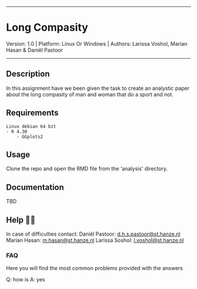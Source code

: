 ______________

# Long Compasity

Version: 1.0 | Platform: Linux Or Windows | Authors: Larissa Voshol, Marian Hasan & Daniël Pastoor
________________

## Description

In this assignment have we been given the task to create an analystic paper about the long compasity of man and woman that do a sport and not.

## Requirements

```
Linux debian 64 bit
- R 4.30
    - GGplots2
```

## Usage

Clone the repo and open the RMD file from the 'analysis' directory.

## Documentation

TBD

## Help 🙋‍♂️ 

In case of difficulties contact:
Daniël Pastoor: d.h.s.pastoor@st.hanze.nl
Marian Hasan: m.hasan@st.hanze.nl
Larissa Soshol: l.voshol@st.hanze.nl

### FAQ 
Here you will find the most common problems provided with the answers

Q: how is 
A: yes
